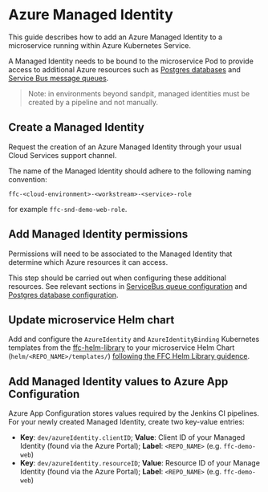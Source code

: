 # Azure Managed Identity

This guide describes how to add an Azure Managed Identity to a microservice running within Azure Kubernetes Service.

A Managed Identity needs to be bound to the microservice Pod to provide access to additional Azure resources such as [Postgres databases](postgres-database.md) and [Service Bus message queues](servicebus-queues.md).

> Note: in environments beyond sandpit, managed identities must be created by a pipeline and not manually.

## Create a Managed Identity

Request the creation of an Azure Managed Identity through your usual Cloud Services support channel.

The name of the Managed Identity should adhere to the following naming convention:

```
ffc-<cloud-environment>-<workstream>-<service>-role
```

for example `ffc-snd-demo-web-role`.

## Add Managed Identity permissions

Permissions will need to be associated to the Managed Identity that determine which Azure resources it can access.

This step should be carried out when configuring these additional resources. See relevant sections in [ServiceBus queue configuration](servicebus-queues.md) and [Postgres database configuration](postgres-database.md).

## Update microservice Helm chart

Add and configure the `AzureIdentity` and `AzureIdentityBinding` Kubernetes templates from the [ffc-helm-library](https://github.com/DEFRA/ffc-helm-library) to your microservice Helm Chart (`helm/<REPO_NAME>/templates/`) [following the FFC Helm Library guidence](https://github.com/DEFRA/ffc-helm-library#azure-identity-template).

## Add Managed Identity values to Azure App Configuration

Azure App Configuration stores values required by the Jenkins CI pipelines. For your newly created Managed Identity, create two key-value entries:

* **Key**: `dev/azureIdentity.clientID`; **Value**: Client ID of your Managed Identity (found via the Azure Portal); **Label**: `<REPO_NAME>` (e.g. `ffc-demo-web`)
* **Key**: `dev/azureIdentity.resourceID`; **Value**: Resource ID of your Manage Identity (found via the Azure Portal); **Label**: `<REPO_NAME>` (e.g. `ffc-demo-web`)
